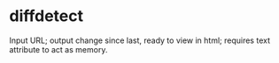 diffdetect
==========

Input URL; output change since last, ready to view in html; requires text attribute to act as memory.
